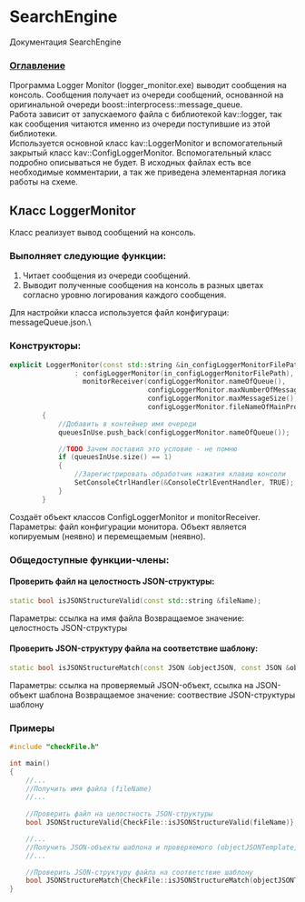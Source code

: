 # SearchEngine
Документация SearchEngine

### [Оглавление](../index.md)

Программа Logger Monitor (logger_monitor.exe) выводит сообщения на консоль. Сообщения получает из очереди сообщений, основанной на оригинальной очереди boost::interprocess::message_queue.\
Работа зависит от запускаемого файла с библиотекой kav::logger, так как сообщения читаются именно из очереди поступившие из этой библиотеки.\
Используется основной класс kav::LoggerMonitor и вспомогательный закрытый класс kav::ConfigLoggerMonitor. Вспомогательный класс подробно описываться не будет. В исходных файлах есть все необходимые комментарии, а так же приведена элементарная логика работы на схеме.

## Класс LoggerMonitor
Класс реализует вывод сообщений на консоль.
### Выполняет следующие функции:
1. Читает сообщения из очереди сообщений.
2. Выводит полученные сообщения на консоль в разных цветах согласно уровню логирования каждого сообщения.

Для настройки класса используется файл конфигураци: messageQueue.json.\

### Конструкторы:
```cpp
explicit LoggerMonitor(const std::string &in_configLoggerMonitorFilePath)
                : configLoggerMonitor(in_configLoggerMonitorFilePath),
                  monitorReceiver(configLoggerMonitor.nameOfQueue(),
                                  configLoggerMonitor.maxNumberOfMessages(),
                                  configLoggerMonitor.maxMessageSize(),
                                  configLoggerMonitor.fileNameOfMainProgram())
        {
            //Добавить в контейнер имя очереди
            queuesInUse.push_back(configLoggerMonitor.nameOfQueue());

            //TODO Зачем поставил это условие - не помню
            if (queuesInUse.size() == 1)
            {
                //Зарегистрировать обработчик нажатия клавиш консоли
                SetConsoleCtrlHandler(&ConsoleCtrlEventHandler, TRUE);
            }
        }
```
Создаёт объект классов СonfigLoggerMonitor и monitorReceiver.\
Параметры: файл конфигурации монитора.
Объект является копируемым (неявно) и перемещаемым (неявно).
### Общедоступные функции-члены:
#### Проверить файл на целостность JSON-структуры:
```cpp
static bool isJSONStructureValid(const std::string &fileName);
```
Параметры: ссылка на имя файла
Возвращаемое значение: целостность JSON-структуры 
#### Проверить JSON-структуру файла на соответствие шаблону:
```cpp
static bool isJSONStructureMatch(const JSON &objectJSON, const JSON &objectJSONTemplate);
```
Параметры: ссылка на проверяемый JSON-объект, ссылка на JSON-объект шаблона
Возвращаемое значение: соотвествие JSON-структуры шаблону
### Примеры
```cpp
#include "checkFile.h"

int main()
{
    //...
    //Получить имя файла (fileName)
    //...
    
    //Проверить файл на целостность JSON-структуры
    bool JSONStructureValid{CheckFile::isJSONStructureValid(fileName)};

    //...
    //Получить JSON-объекты шаблона и проверяемого (objectJSONTemplate, objectJSON)
    //...

    //Проверить JSON-структуру файла на соответствие шаблону
    bool JSONStructureMatch{CheckFile::isJSONStructureMatch(objectJSONTemplate, objectJSON)};
}
```
